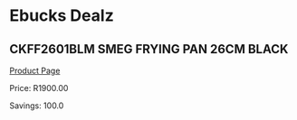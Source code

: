 
# Ebucks Dealz
## CKFF2601BLM SMEG FRYING PAN 26CM BLACK
[Product Page](https://www.ebucks.com/web/shop/productSelected.do?prodId=1170683506&catId=1196428103)

Price: R1900.00

Savings: 100.0


	